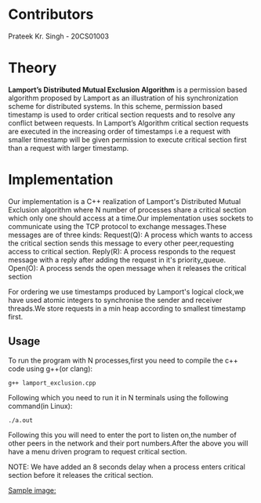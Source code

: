 # Contributors
Prateek Kr. Singh - 20CS01003

# Theory
**Lamport’s Distributed Mutual Exclusion Algorithm** is a permission based algorithm proposed by Lamport as an illustration of his synchronization scheme for distributed systems. In this scheme, permission based timestamp is used to order critical section requests and to resolve any conflict between requests. In Lamport’s Algorithm critical section requests are executed in the increasing order of timestamps i.e a request with smaller timestamp will be given permission to execute critical section first than a request with larger timestamp.


# Implementation
Our implementation is a C++ realization of Lamport's Distributed Mutual Exclusion algorithm where N number of processes share a critical section which only one should access at a time.Our implementation uses sockets to communicate using the TCP protocol to exchange messages.These messages are of three kinds:
Request(Q): A process which wants to access the critical section sends this message to every other peer,requesting access to critical section.
Reply(R): A process responds to the request message with a reply after adding the request in it's priority_queue.
Open(O): A process sends the open message when it releases the critical section

For ordering we use timestamps produced by Lamport's logical clock,we have used atomic integers to synchronise the sender and receiver threads.We store requests in a min heap according to smallest timestamp first.

## Usage

To run the program with N processes,first you need to compile the c++ code using g++(or clang):

`g++ lamport_exclusion.cpp`

Following which you need to run it in N terminals using the following command(in Linux):

`./a.out`

Following this you will need to enter the port to listen on,the number of other peers in the network and their port numbers.After the above you will have a menu driven program to request critical section.

NOTE: We have added an 8 seconds delay when a process enters critical section before it releases the critical section.

[Sample image:](https://drive.google.com/file/d/1Ki96f-CroIVWf1Xbu8uP6L2uIZelfMAM/view?usp=sharing)
